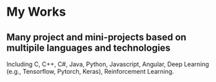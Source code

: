 # My Works
## Many project and mini-projects based on multipile languages and technologies
Including C, C++, C#, Java, Python, Javascript, Angular, Deep Learning (e.g., Tensorflow, Pytorch, Keras), Reinforcement Learning.
 
